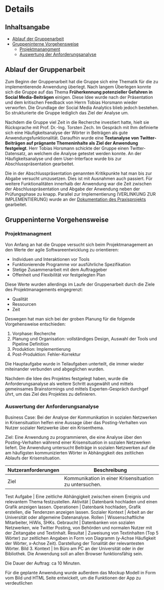 # Details
## Inhaltsangabe 
- [Ablauf der Gruppenarbeit](#ablauf-der-gruppenarbeit) 
- [Gruppeninterne Vorgehensweise](#gruppeninterne-vorgehensweise)
  - [Projektmanangment](#projektmanagment) 
  - [Auswertung der Anforderungsanalyse](#auswertung-der-anforderungsanalyse) 
  
## Ablauf der Gruppenarbeit
Zum Beginn der Gruppenarbeit hat die Gruppe sich eine Thematik für die zu implementierende Anwendung überlegt. Nach langem Überlegen konnte sich die Gruppe auf das Thema **Früherkennung potenzieller Gefahren in Social Media-Beiträgen** einigen. Diese Idee wurde nach der Präsentation und dem kritischen Feedback von Herrn Tobias Horsmann wieder verworfen. Die Grundlage der Social Media Analytics blieb jedoch bestehen. So strukturierte die Gruppe lediglich das Ziel der Analyse um.

Nachdem die Gruppe viel Zeit in die Recherche investiert hatte, hielt sie Rücksprache mit Prof. Dr.-Ing. Torsten Zech. Im Gespräch mit Ihm definierte sich eine Häufigkeitsanalyse der Wörter in Beiträgen als gute Anwendungsfunktionalität. Daraufhin wurde eine **Textanalyse von Twitter-Beiträgen auf prägnante Themeninhalte als Ziel der Anwendung festgelegt**. Herr Tobias Horsmann schickte der Gruppe einen Twitter-Datensatz, an welchem die Analyse getestet werden konnte. An der Häufigkeitsanalyse und dem User-Interface wurde bis zur Abschlusspräsentation gearbeitet.

Die in der Abschlusspräsentation genannten Kritikpunkte hat man bis zur Abgabe versucht umzusetzen. Dies ist mit Ausnahmen auch passiert. Für weitere Funktionalitäten innerhalb der Anwendung war die Zeit zwischen der Abschlusspräsentation und Abgabe der Anwendung neben der Prüfungsphase zu knapp. Parallel zur Implementierung (VERLINKUNG ZUR IMPLEMENTIERUNG) wurde an der [Dokumentation des Praxisprojekts](README.md) gearbeitet.


## Gruppeninterne Vorgehensweise

### Projektmanagment 
Von Anfang an hat die Gruppe versucht sich beim Projektmanagement an den Werte der agile Softwareentwicklung zu orientieren:
- Individuen und Interaktionen vor Tools
- Funktionierende Programme vor ausführliche Spezifikation
- Stetige Zusammenarbeit mit dem Auftraggeber
- Offenheit und Flexibilität vor festgelegten Plan

Diese Werte wurden allerdings im Laufe der Gruppenarbeit durch die Ziele des Projektmanagements eingegrenzt: 
- Qualität
- Ressourcen
- Zeit

Deswegen hat man sich bei der groben Planung für die folgende Vorgehensweise entschieden:
1. Vorphase: Recherche
2. Planung und Organisation: vollständiges Design, Auswahl der Tools und Pipeline Definition
3. Produktion: Implementierung
4. Post-Produktion: Fehler-Korrektur 					

Die Hauptaufgabe wurde in Teilaufgaben unterteilt, die immer wieder miteinander verbunden und abgeglichen wurden.

Nachdem die Idee des Projektes festgelegt haben, wurde die Anforderungsanalyse als weitere Schritt ausgewählt und mittels gemeinsames Brainstormings und mittels Experten-Gespräch durchgef ührt, um das Ziel des Projektes zu definieren.

### Auswertung der Anforderungsanalyse  																							
Business Case: Bei der Analyse der Kommunikation in sozialen Netzwerken in Krisensituation helfen eine Aussage über das Posting-Verhalten von Nutzer sozialer Netzwerke über ein Krisenthema.

Ziel: Eine Anwendung zu programmieren, die eine Analyse über den Posting-Verhalten während einer Krisensituation in sozialen Netzwerken liefert. Die Anwendung untersucht Beiträge in sozialen Netzwerken auf die am häufigsten kommunizierten Wörter in Abhängigkeit des zeitlichen Ablaufs der Krisensituation.

Nutzeranforderungen | Beschreibung
------------------- | ------------
Ziel | Kommunikation in einer Krisensituation zu untersuchen.
Test
Aufgabe | Eine zeitliche Abhängigkeit zwischen einem Ereignis und relevantem Thema festzustellen.
Aktivität | Datenbank hochladen und einen Grafik anzeigen lassen.
Operationen | Datenbank hochladen, Grafik erstellen, die Tendenzen anzeigen lassen.
Sozialer Kontext | Arbeit an der Universität oder allgemeine Datenanalyse.
Rollen | Wissenschaftliche Mitarbeiter, HiWis, SHKs.
Gebraucht | Datenbanken von sozialen Netzwerken, wie Twitter Posting, von Behörden und normalen Nutzer mit der Zeitangabe und Textinhalt.
Resultat | Zuweisung von Textinhalten (Top 5 Wörter) zur zeitlichen Angaben in Form von Diagramm (y-Achse Häufigkeit der Wörter, x-Achse Zeit). Darstellung der Tonalität der relevantesten Wörter. 						 Bild 3.
Kontext | Im Büro am PC an der Universität oder in der Bibliothek. Die Anwendung soll an allen Browser funktionsfähig sein.

Die Dauer der Auftrag: ca 10 Minuten.

Für die geplante Anwendung wurde außerdem das Mockup Modell in Form vom Bild und HTML Seite entwickelt, um die Funktionen der App zu verdeutlichen
